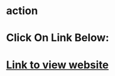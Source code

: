 # action
<h1>Click On Link Below:<h1>
<a href="https://rkatara100.github.io/action/" target="_blank">Link to view website</a>
